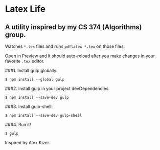 # Latex Life
## A utility inspired by my CS 374 (Algorithms) group.
Watches `*.tex` files and runs `pdflatex *.tex` on those files.

Open in Preview and it should auto-reload after you make changes in your favorite `.tex` editor.

###1. Install gulp globally:

    $ npm install --global gulp

###2. Install gulp in your project devDependencies:

    $ npm install --save-dev gulp

###3. Install gulp-shell:

    $ npm install --save-dev gulp-shell

###4. Run it!

    $ gulp

Inspired by Alex Kizer.
